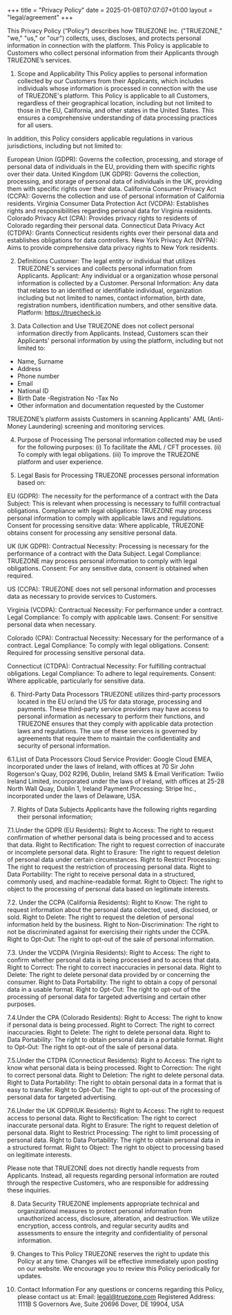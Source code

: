 +++
title = "Privacy Policy"
date = 2025-01-08T07:07:07+01:00
layout = "legal/agreement"
+++

This Privacy Policy (“Policy”) describes how TRUEZONE Inc. ("TRUEZONE," "we," "us," or "our") collects, uses, discloses, and protects personal information in connection with the platform. This Policy is applicable to Customers who collect personal information from their Applicants through TRUEZONE’s services.
 
1. Scope and Applicability
This Policy applies to personal information collected by our Customers from their Applicants, which includes individuals whose information is processed in connection with the use of TRUEZONE's platform. This Policy is applicable to all Customers, regardless of their geographical location, including but not limited to those in the EU, California, and other states in the United States. This ensures a comprehensive understanding of data processing practices for all users.
 
In addition, this Policy considers applicable regulations in various jurisdictions, including but not limited to:
 
European Union (GDPR): Governs the collection, processing, and storage of personal data of individuals in the EU, providing them with specific rights over their data.
United Kingdom (UK GDPR): Governs the collection, processing, and storage of personal data of individuals in the UK, providing them with specific rights over their data.
California Consumer Privacy Act (CCPA): Governs the collection and use of personal information of California residents.
Virginia Consumer Data Protection Act (VCDPA): Establishes rights and responsibilities regarding personal data for Virginia residents.
Colorado Privacy Act (CPA): Provides privacy rights to residents of Colorado regarding their personal data.
Connecticut Data Privacy Act (CTDPA): Grants Connecticut residents rights over their personal data and establishes obligations for data controllers.
New York Privacy Act (NYPA): Aims to provide comprehensive data privacy rights to New York residents.
 
2. Definitions
Customer: The legal entity or individual that utilizes TRUEZONE's services and collects personal information from Applicants.
Applicant: Any individual or a organization whose personal information is collected by a Customer.
Personal Information: Any data that relates to an identified or identifiable individual, organization including but not limited to names, contact information, birth date, registration numbers, identification numbers, and other sensitive data.
Platform: https://truecheck.io
 
3. Data Collection and Use
TRUEZONE does not collect personal information directly from Applicants. Instead, Customers scan their Applicants' personal information by using the platform, including but not limited to:
 
- Name, Surname
- Address
- Phone number
- Email
- National ID
- Birth Date
-Registration No
-Tax No
- Other information and documentation requested by the Customer
 
TRUEZONE’s platform assists Customers in scanning Applicants' AML (Anti-Money Laundering) screening and monitoring services.
 
4. Purpose of Processing
The personal information collected may be used for the following purposes:
(i) To facilitate the AML / CFT processes.
(ii) To comply with legal obligations.
(iii) To improve the TRUEZONE platform and user experience.
 
5. Legal Basis for Processing
TRUEZONE processes personal information based on:
 
EU (GDPR):
The necessity for the performance of a contract with the Data Subject: This is relevant when processing is necessary to fulfill contractual obligations.
Compliance with legal obligations: TRUEZONE may process personal information to comply with applicable laws and regulations.
Consent for processing sensitive data: Where applicable, TRUEZONE obtains consent for processing any sensitive personal data.
 
UK (UK GDPR):
Contractual Necessity: Processing is necessary for the performance of a contract with the Data Subject.
Legal Compliance: TRUEZONE may process personal information to comply with legal obligations.
Consent: For any sensitive data, consent is obtained when required.
 
US (CCPA):
TRUEZONE does not sell personal information and processes data as necessary to provide services to Customers.
 
Virginia (VCDPA):
Contractual Necessity: For performance under a contract.
Legal Compliance: To comply with applicable laws.
Consent: For sensitive personal data when necessary.
 
Colorado (CPA):
Contractual Necessity: Necessary for the performance of a contract.
Legal Compliance: To comply with legal obligations.
Consent: Required for processing sensitive personal data.
 
Connecticut (CTDPA):
Contractual Necessity: For fulfilling contractual obligations.
Legal Compliance: To adhere to legal requirements.
Consent: Where applicable, particularly for sensitive data.
 
6. Third-Party Data Processors
TRUEZONE utilizes third-party processors located in the EU or/and the US for data storage, processing and payments. These third-party service providers may have access to personal information as necessary to perform their functions, and TRUEZONE ensures that they comply with applicable data protection laws and regulations. The use of these services is governed by agreements that require them to maintain the confidentiality and security of personal information.
 
6.1.List of Data Processors
Cloud Service Provider: Google Cloud EMEA, incorporated under the laws of Ireland, with offices at 70 Sir John Rogerson's Quay, D02 R296, Dublin, Ireland
SMS & Email Verification: Twilio Ireland Limited,  incorporated under the laws of Ireland, with offices at 25-28 North Wall Quay, Dublin 1, Ireland
Payment Processing: Stripe Inc., incorporated under the laws of Delaware, USA.
 
7. Rights of Data Subjects
Applicants have the following rights regarding their personal information;
 
7.1.Under the GDPR (EU Residents):
Right to Access: The right to request confirmation of whether personal data is being processed and to access that data.
Right to Rectification: The right to request correction of inaccurate or incomplete personal data.
Right to Erasure: The right to request deletion of personal data under certain circumstances.
Right to Restrict Processing: The right to request the restriction of processing personal data.
Right to Data Portability: The right to receive personal data in a structured, commonly used, and machine-readable format.
Right to Object: The right to object to the processing of personal data based on legitimate interests.
 
7.2. Under the CCPA (California Residents):
Right to Know: The right to request information about the personal data collected, used, disclosed, or sold.
Right to Delete: The right to request the deletion of personal information held by the business.
Right to Non-Discrimination: The right to not be discriminated against for exercising their rights under the CCPA.
Right to Opt-Out: The right to opt-out of the sale of personal information.
 
7.3. Under the VCDPA (Virginia Residents):
Right to Access: The right to confirm whether personal data is being processed and to access that data.
Right to Correct: The right to correct inaccuracies in personal data.
Right to Delete: The right to delete personal data provided by or concerning the consumer.
Right to Data Portability: The right to obtain a copy of personal data in a usable format.
Right to Opt-Out: The right to opt-out of the processing of personal data for targeted advertising and certain other purposes.
 
7.4.Under the CPA (Colorado Residents):
Right to Access: The right to know if personal data is being processed.
Right to Correct: The right to correct inaccuracies.
Right to Delete: The right to delete personal data.
Right to Data Portability: The right to obtain personal data in a portable format.
Right to Opt-Out: The right to opt-out of the sale of personal data.
 
7.5.Under the CTDPA (Connecticut Residents):
Right to Access: The right to know what personal data is being processed.
Right to Correction: The right to correct personal data.
Right to Deletion: The right to delete personal data.
Right to Data Portability: The right to obtain personal data in a format that is easy to transfer.
Right to Opt-Out: The right to opt-out of the processing of personal data for targeted advertising.
 
7.6.Under the UK GDPR(UK Residents):
Right to Access: The right to request access to personal data.
Right to Rectification: The right to correct inaccurate personal data.
Right to Erasure: The right to request deletion of personal data.
Right to Restrict Processing: The right to limit processing of personal data.
Right to Data Portability: The right to obtain personal data in a structured format.
Right to Object: The right to object to processing based on legitimate interests.
 
Please note that TRUEZONE does not directly handle requests from Applicants. Instead, all requests regarding personal information are routed through the respective Customers, who are responsible for addressing these inquiries.
 
8. Data Security
TRUEZONE implements appropriate technical and organizational measures to protect personal information from unauthorized access, disclosure, alteration, and destruction. We utilize encryption, access controls, and regular security audits and assessments to ensure the integrity and confidentiality of personal information.
 
9. Changes to This Policy
TRUEZONE reserves the right to update this Policy at any time. Changes will be effective immediately upon posting on our website. We encourage you to review this Policy periodically for updates.
 
10. Contact Information
For any questions or concerns regarding this Policy, please contact us at:
Email: legal@truezone.com
Registered Address:
1111B S Governors Ave, Suite 20696
Dover, DE 19904, USA